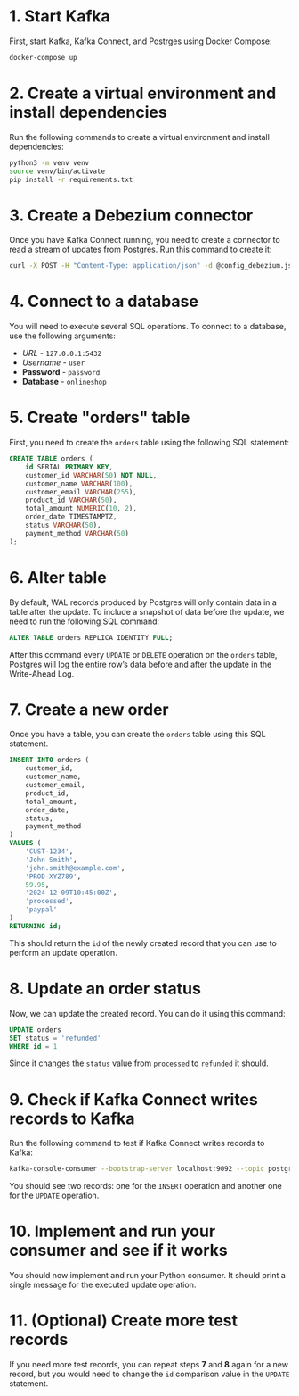 
# 1. Start Kafka

First, start Kafka, Kafka Connect, and Postrges using Docker Compose:

```sh
docker-compose up
```


# 2. Create a virtual environment and install dependencies

Run the following commands to create a virtual environment and install dependencies:

```sh
python3 -m venv venv
source venv/bin/activate
pip install -r requirements.txt
```

# 3. Create a Debezium connector

Once you have Kafka Connect running, you need to create a connector to read a stream of updates from Postgres. Run this command to create it:

```sh
curl -X POST -H "Content-Type: application/json" -d @config_debezium.json  http://localhost:8083/connectors
```

# 4. Connect to a database

You will need to execute several SQL operations. To connect to a database, use the following arguments:

* *URL* - `127.0.0.1:5432`
* *Username* - `user`
* **Password** - `password`
* **Database** - `onlineshop`

# 5. Create "orders" table

First, you need to create the `orders` table using the following SQL statement:

```sql
CREATE TABLE orders (
    id SERIAL PRIMARY KEY,
    customer_id VARCHAR(50) NOT NULL,
    customer_name VARCHAR(100),
    customer_email VARCHAR(255),
    product_id VARCHAR(50),
    total_amount NUMERIC(10, 2),
    order_date TIMESTAMPTZ,
    status VARCHAR(50),
    payment_method VARCHAR(50)
);
```


# 6. Alter table

By default, WAL records produced by Postgres will only contain data in a table after the update. To include a snapshot of data before the update, we need to run the following SQL command:

```sql
ALTER TABLE orders REPLICA IDENTITY FULL;
```

After this command every `UPDATE` or `DELETE` operation on the `orders` table, Postgres will log the entire row’s data before and after the update in the Write-Ahead Log.

# 7. Create a new order 

Once you have a table, you can create the `orders` table using this SQL statement.

```sql
INSERT INTO orders (
    customer_id,
    customer_name,
    customer_email,
    product_id,
    total_amount,
    order_date,
    status,
    payment_method
)
VALUES (
    'CUST-1234',
    'John Smith',
    'john.smith@example.com',
    'PROD-XYZ789',
    59.95,
    '2024-12-09T10:45:00Z',
    'processed',
    'paypal'
)
RETURNING id;
```

This should return the `id` of the newly created record that you can use to perform an update operation.

# 8. Update an order status

Now, we can update the created record. You can do it using this command:

```sql
UPDATE orders
SET status = 'refunded'
WHERE id = 1
```

Since it changes the `status` value from `processed` to `refunded` it should.

# 9. Check if Kafka Connect writes records to Kafka

Run the following command to test if Kafka Connect writes records to Kafka:

```sh
kafka-console-consumer --bootstrap-server localhost:9092 --topic postgres-.public.orders --from-beginning
```

You should see two records: one for the `INSERT` operation and another one for the `UPDATE` operation.

# 10. Implement and run your consumer and see if it works

You should now implement and run your Python consumer.
It should print a single message for the executed update operation.

# 11. (Optional) Create more test records

If you need more test records, you can repeat steps **7** and **8** again for a new record, but you would need to change the `id` comparison value in the `UPDATE` statement.